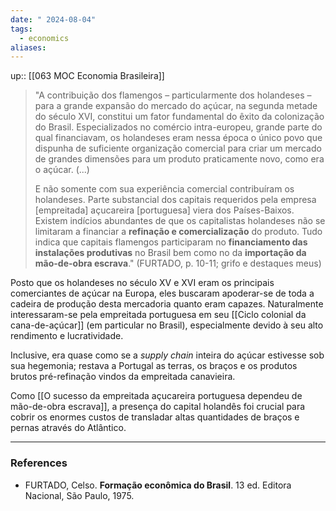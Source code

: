 ```yaml
---
date: " 2024-08-04"
tags:
  - economics
aliases:
---
```


up:: [[063 MOC Economia Brasileira]]

> "A contribuição dos flamengos – particularmente dos holandeses – para a grande expansão do mercado do açúcar, na segunda metade do século XVI, constitui um fator fundamental do êxito da colonização do Brasil. Especializados no comércio intra-europeu, grande parte do qual financiavam, os holandeses eram nessa época o único povo que dispunha de suficiente organização comercial para criar um mercado de grandes dimensões para um produto praticamente novo, como era o açúcar. (...)
> 
> E não somente com sua experiência comercial contribuíram os holandeses. Parte substancial dos capitais requeridos pela empresa [empreitada] açucareira [portuguesa] viera dos Países-Baixos. Existem indícios abundantes de que os capitalistas holandeses não se limitaram a financiar a **refinação e comercialização** do produto. Tudo indica que capitais flamengos participaram no **financiamento das instalações produtivas** no Brasil bem como no da **importação da mão-de-obra escrava**." (FURTADO, p. 10-11; grifo e destaques meus)

Posto que os holandeses no século XV e XVI eram os principais comerciantes de açúcar na Europa, eles buscaram apoderar-se de toda a cadeira de produção desta mercadoria quanto eram capazes. Naturalmente interessaram-se pela empreitada portuguesa em seu [[Ciclo colonial da cana-de-açúcar]] (em particular no Brasil), especialmente devido à seu alto rendimento e lucratividade. 

Inclusive, era quase como se a *supply chain* inteira do açúcar estivesse sob sua hegemonia; restava a Portugal as terras, os braços e os produtos brutos pré-refinação vindos da empreitada canavieira.

Como [[O sucesso da empreitada açucareira portuguesa dependeu de mão-de-obra escrava]], a presença do capital holandês foi crucial para cobrir os enormes custos de transladar altas quantidades de braços e pernas através do Atlântico.

---
### References
- FURTADO, Celso. **Formação econômica do Brasil**. 13 ed. Editora Nacional, São Paulo, 1975.